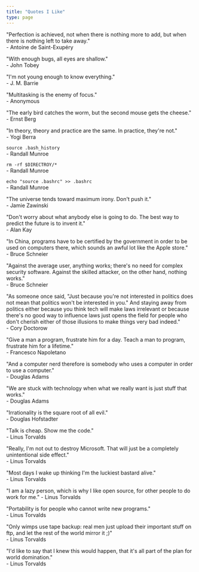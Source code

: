 ```yaml
---
title: "Quotes I Like"
type: page
---
```



"Perfection is achieved, not when there is nothing more to add, but when there is nothing left to take away."  
\- Antoine de Saint-Exupéry

"With enough bugs, all eyes are shallow."  
\- John Tobey

"I'm not young enough to know everything."  
\- J. M. Barrie

"Multitasking is the enemy of focus."  
\- Anonymous

"The early bird catches the worm, but the second mouse gets the cheese."  
\- Ernst Berg

"In theory, theory and practice are the same. In practice, they're not."  
\- Yogi Berra

`source .bash_history`  
\- Randall Munroe

`rm -rf $DIRECTROY/*`  
\- Randall Munroe

`echo "source .bashrc" >> .bashrc`  
\- Randall Munroe

"The universe tends toward maximum irony. Don't push it."  
\- Jamie Zawinski

"Don't worry about what anybody else is going to do. The best way to predict the future is to invent it."  
\- Alan Kay

"In China, programs have to be certified by the government in order to be used on computers there, which sounds an awful lot like the Apple store."  
\- Bruce Schneier

"Against the average user, anything works; there's no need for complex security software. Against the skilled attacker, on the other hand, nothing works."  
\- Bruce Schneier

"As someone once said, "Just because you're not interested in politics does not mean that politics won't be interested in you." And staying away from politics either because you think tech will make laws irrelevant or because there's no good way to influence laws just opens the field for people who don't cherish either of those illusions to make things very bad indeed."  
\- Cory Doctorow

"Give a man a program, frustrate him for a day. Teach a man to program, frustrate him for a lifetime."  
\- Francesco Napoletano

"And a computer nerd therefore is somebody who uses a computer in order to use a computer."  
\- Douglas Adams

"We are stuck with technology when what we really want is just stuff that works."  
\- Douglas Adams

"Irrationality is the square root of all evil."  
\- Douglas Hofstadter

"Talk is cheap. Show me the code."  
\- Linus Torvalds

"Really, I'm not out to destroy Microsoft. That will just be a completely unintentional side effect."  
\- Linus Torvalds

"Most days I wake up thinking I'm the luckiest bastard alive."  
\- Linus Torvalds

"I am a lazy person, which is why I like open source, for other people to do work for me."
\- Linus Torvalds

"Portability is for people who cannot write new programs."  
\- Linus Torvalds

"Only wimps use tape backup: real men just upload their important stuff on ftp, and let the rest of the world mirror it ;)"  
\- Linus Torvalds

"I'd like to say that I knew this would happen, that it's all part of the plan for world domination."  
\- Linus Torvalds
